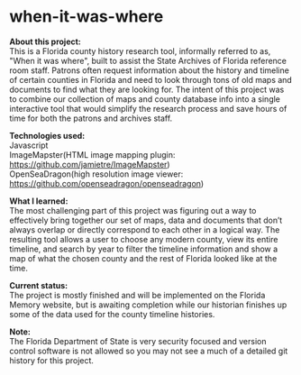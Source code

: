 # when-it-was-where

<b>About this project:</b><br/> 
This is a Florida county history research tool, informally referred to as, "When it was where", built to assist the State Archives of Florida reference room staff. Patrons often request information about the history and timeline of certain counties in Florida and need to look through tons of old maps and documents to find what they are looking for. The intent of this project was to combine our collection of maps and county database info into a single interactive tool that would simplify the research process and save hours of time for both the patrons and archives staff. 

<b>Technologies used:</b><br/> 
Javascript<br/>
ImageMapster(HTML image mapping plugin: <a>https://github.com/jamietre/ImageMapster</a>) <br/>
OpenSeaDragon(high resolution image viewer: <a>https://github.com/openseadragon/openseadragon</a>)<br/>

<b>What I learned:</b><br/> 
The most challenging part of this project was figuring out a way to effectively bring together our set of maps, data and documents that don’t always overlap or directly correspond to each other in a logical way. The resulting tool allows a user to choose any modern county, view its entire timeline, and search by year to filter the timeline information and show a map of what the chosen county and the rest of Florida looked like at the time. 

<b>Current status:</b><br/> 
The project is mostly finished and will be implemented on the Florida Memory website, but is awaiting completion while our historian finishes up some of the data used for the county timeline histories.

<b>Note:</b><br/> 
The Florida Department of State is very security focused and version control software is not allowed so you may not see a much of a detailed git history for this project.
